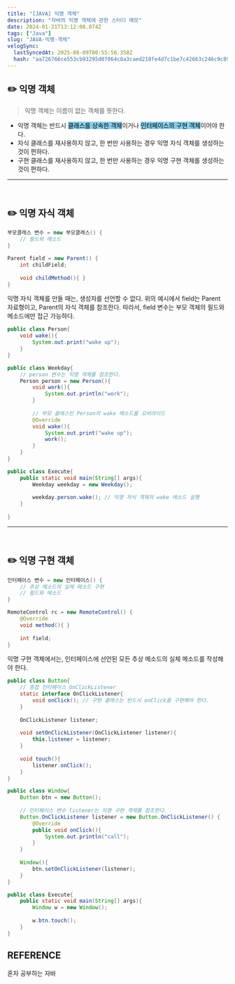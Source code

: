 ```yaml
---
title: "[JAVA] 익명 객체"
description: "자바의 익명 객체에 관한 스터디 메모"
date: 2024-01-21T13:12:08.874Z
tags: ["Java"]
slug: "JAVA-익명-객체"
velogSync:
  lastSyncedAt: 2025-08-09T00:55:56.358Z
  hash: "aa726766ce553cb93295d07064c8a3caed218fe4d7c1be7c42663c246c9c891e"
---
```


## ✏️ 익명 객체
> 익명 객체는 이름이 없는 객체를 뜻한다.

- 익명 객체는 반드시 <span style = "background-color: skyblue; color: black">클래스를 상속한 객체</span>이거나 <span style = "background-color: skyblue; color: black">인터페이스의 구현 객체</span>이어야 한다.
- 자식 클래스를 재사용하지 않고, 한 번만 사용하는 경우 익명 자식 객체를 생성하는 것이 편하다.
- 구현 클래스를 재사용하지 않고, 한 번만 사용하는 경우 익명 구현 객체를 생성하는 것이 편하다.

---
<br>

## ✏️ 익명 자식 객체
```java
부모클래스 변수 = new 부모클래스() { 
	// 필드와 메소드
}

Parent field = new Parent() {
	int childField;
    
    void childMethod(){ }
}
```
익명 자식 객체를 만들 때는, 생성자를 선언할 수 없다.
위의 예시에서 field는 Parent 자료형이고, Parent의 자식 객체를 참조한다.
따라서, field 변수는 부모 객체의 필드와 메소드에만 접근 가능하다.

```java
public class Person{
	void wake(){
    	System.out.print("wake up");
    }
}
```

```java
public class Weekday{
	// person 변수는 익명 객체를 참조한다. 
	Person person = new Person(){
    	void work(){
        	System.out.println("work");
        }
        
        // 부모 클래스인 Person의 wake 메소드를 오버라이드
        @Override
        void wake(){
        	System.out.print("wake up");
            work();
        }
    }
}
```

```java
public class Execute{
	public static void main(String[] args){
    	Weekday weekday = new Weekday();
        
        weekday.person.wake(); // 익명 자식 객체의 wake 메소드 실행
    }
	
}
```
---
<br>

## ✏️ 익명 구현 객체
```java
인터페이스 변수 = new 인터페이스() { 
	// 추상 메소드의 실체 메소드 구현
	// 필드와 메소드
}

RemoteControl rc = new RemoteControl() {
	@Override
    void method(){ }
    
    int field;
}
```
익명 구현 객체에서는, 인터페이스에 선언된 모든 추상 메소드의 실체 메소드를 작성해야 한다.

```java
public class Button{
	// 중첩 인터페이스 OnClickListener
	static interface OnClickListener{
		void onClick(); // 구현 클래스는 반드시 onClick을 구현해야 한다.
	}
    
    OnClickListener listener;
    
    void setOnClickListener(OnClickListener listener){
    	this.listener = listener;
    }
    
    void touch(){
    	listener.onClick();
    }
}
```
```java
public class Window{
	Button btn = new Button();
 	
    // 인터페이스 변수 listener는 익명 구현 객체를 참조한다.
    Button.OnClickListener listener = new Button.OnClickListener() {
    	@Override
        public void onClick(){
        	System.out.println("call");
        }
    }
    
    Window(){
    	btn.setOnClickListener(listener);
    }
}
```
```java
public class Execute{
	public static void main(String[] args){
    	Window w = new Window();
        
        w.btn.touch();
    }
}
```



## REFERENCE
혼자 공부하는 자바
